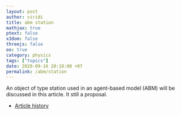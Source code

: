 ```yaml
---
layout: post
author: viridi
title: abm station
mathjax: true
ptext: false
x3dom: false
threejs: false
oo: true
category: physics
tags: ["topics"]
date: 2020-09-16 20:18:00 +07
permalink: /abm/station
---
```

An object of type station used in an agent-based model (ABM) will be discussed in this article. It still a proposal.

+ [Article history](https://github.com/butiran/butiran.github.io/commits/master/_posts/abm/2020-09-16-abm-station.md)
